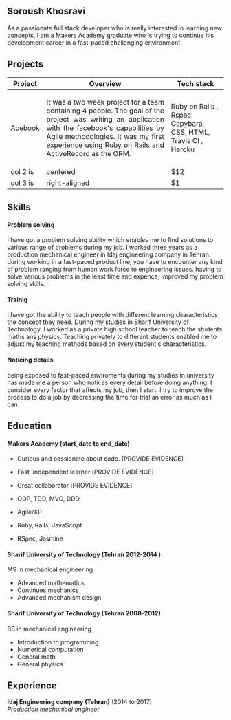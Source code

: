 ## Soroush Khosravi

<!-- I am an idealist, who uses the term "why" much more than "how", believing if there is a good reason behind every action, everybody will be presistent enough to find a way.
As a former mechanical engineer in Tehran, I have achieved various abilities including solving problem and communicating with different people  during three years of my job. Engineers are meant to ecounter to  problems. In addition, sometimes they see the problems which is hardly visible.
I am looking for chances  to realize some ideas by web developement tools. It would be very pleasurable for me to take part in the idea creating phase, too. In fact, I like the enviroment that I am given the freedom to create some ideas to execute.  working with people who like challenges is something I am looking forward to.  -->

As a passionate full stack developer who is really interested in learning new concepts, I am a Makers Academy graduate who is trying to continue his development career in a fast-paced challenging environment.

## Projects

| Project   |      Overview      |  Tech stack |
|----------|-------------|------|
| [Acebook](https://github.com/soroushh/acebook-bcds) | <p style="text-align: justify">It was a two week project for a team containing 4 people. The goal of the project was writing an application with the facebook's capabilities by Agile methodologies. It was my first experience using Ruby on Rails and ActiveRecord as the ORM.</p>   | Ruby on Rails , Rspec, Capybara, CSS, HTML, Travis CI , Heroku |
| col 2 is |    centered   |   $12 |
| col 3 is | right-aligned |    $1 |

## Skills

#### Problem solving
I have got a problem solving ability which enables me to find solutions to various range of problems during my job.
I worked three years as a production mechanical engineer in Idaj engineering company in Tehran. during working in a fast-paced product line, you have to encounter any kind of problem ranging from human work force to engineering issues. having to solve various problems in the least time and expence, improved
my problem solving skills.

#### Trainig
I have got the ability to teach people with different learning characteristics the concept they need.
During my studies in Sharif University of Technology, I worked as a private high school teacher to teach the students maths ans physics. Teaching privately to different students enabled me to adjust my teaching methods based on every student's characteristics.

#### Noticing details
being exposed to fast-paced enviroments during my studies in university has made me a person who notices every detail before doing anything. I consider every factor that affects my job, then I start. I try to improve the process to do a job by decreasing the time for trial an error as much as I can.


## Education

#### Makers Academy (start_date to end_date)

- Curious and passionate about code. [PROVIDE EVIDENCE]
- Fast, independent learner [PROVIDE EVIDENCE]
- Great collaborator [PROVIDE EVIDENCE]

- OOP, TDD, MVC, DDD
- Agile/XP
- Ruby, Rails, JavaScript
- RSpec, Jasmine

#### Sharif University of Technology (Tehran 2012-2014 )

MS in mechanical engineering
- Advanced mathematics
- Continues mechanics
- Advanced mechanism design

#### Sharif University of Technology (Tehran 2008-2012)

BS in mechanical engineering
- Introduction to programming
- Numerical computation
- General math
- General physics

## Experience

**Idaj Engineering company (Tehran)** (2014  to 2017)    
*Production mechanical engineer*  
